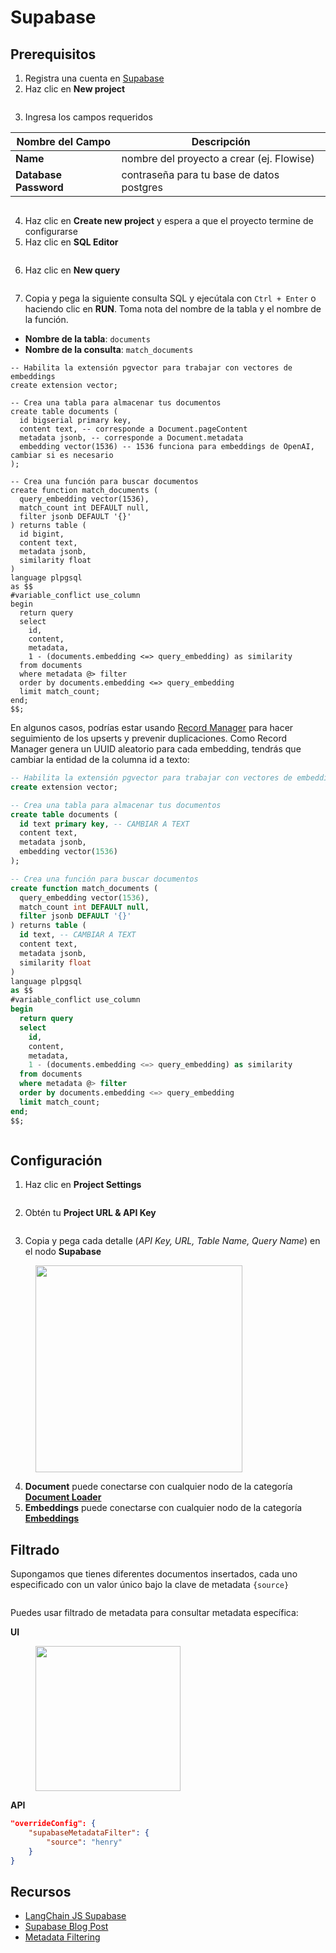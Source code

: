 # Supabase

## Prerequisitos

1. Registra una cuenta en [Supabase](https://supabase.com/)
2. Haz clic en **New project**

<figure><img src="../../../.gitbook/assets/image--8---2---1-.png" alt=""><figcaption></figcaption></figure>

3. Ingresa los campos requeridos

| Nombre del Campo          | Descripción                                       |
| ------------------------- | ------------------------------------------------- |
| **Name**                  | nombre del proyecto a crear (ej. Flowise)         |
| **Database** **Password** | contraseña para tu base de datos postgres         |

<figure><img src="../../../.gitbook/assets/image--25---1---1-.png" alt=""><figcaption></figcaption></figure>

4. Haz clic en **Create new project** y espera a que el proyecto termine de configurarse
5. Haz clic en **SQL Editor**

<figure><img src="../../../.gitbook/assets/image--7---2-.png" alt=""><figcaption></figcaption></figure>

6. Haz clic en **New query**

<figure><img src="../../../.gitbook/assets/image--36---1-.png" alt=""><figcaption></figcaption></figure>

7. Copia y pega la siguiente consulta SQL y ejecútala con `Ctrl + Enter` o haciendo clic en **RUN**. Toma nota del nombre de la tabla y el nombre de la función.

* **Nombre de la tabla**: `documents`
* **Nombre de la consulta**: `match_documents`

```plsql
-- Habilita la extensión pgvector para trabajar con vectores de embeddings
create extension vector;

-- Crea una tabla para almacenar tus documentos
create table documents (
  id bigserial primary key,
  content text, -- corresponde a Document.pageContent
  metadata jsonb, -- corresponde a Document.metadata
  embedding vector(1536) -- 1536 funciona para embeddings de OpenAI, cambiar si es necesario
);

-- Crea una función para buscar documentos
create function match_documents (
  query_embedding vector(1536),
  match_count int DEFAULT null,
  filter jsonb DEFAULT '{}'
) returns table (
  id bigint,
  content text,
  metadata jsonb,
  similarity float
)
language plpgsql
as $$
#variable_conflict use_column
begin
  return query
  select
    id,
    content,
    metadata,
    1 - (documents.embedding <=> query_embedding) as similarity
  from documents
  where metadata @> filter
  order by documents.embedding <=> query_embedding
  limit match_count;
end;
$$;
```

En algunos casos, podrías estar usando [Record Manager](../record-managers.md) para hacer seguimiento de los upserts y prevenir duplicaciones. Como Record Manager genera un UUID aleatorio para cada embedding, tendrás que cambiar la entidad de la columna id a texto:

```sql
-- Habilita la extensión pgvector para trabajar con vectores de embeddings
create extension vector;

-- Crea una tabla para almacenar tus documentos
create table documents (
  id text primary key, -- CAMBIAR A TEXT
  content text,
  metadata jsonb,
  embedding vector(1536)
);

-- Crea una función para buscar documentos
create function match_documents (
  query_embedding vector(1536),
  match_count int DEFAULT null,
  filter jsonb DEFAULT '{}'
) returns table (
  id text, -- CAMBIAR A TEXT
  content text,
  metadata jsonb,
  similarity float
)
language plpgsql
as $$
#variable_conflict use_column
begin
  return query
  select
    id,
    content,
    metadata,
    1 - (documents.embedding <=> query_embedding) as similarity
  from documents
  where metadata @> filter
  order by documents.embedding <=> query_embedding
  limit match_count;
end;
$$;
```

<figure><img src="../../../.gitbook/assets/image--19---1---1---1-.png" alt=""><figcaption></figcaption></figure>

## Configuración

1. Haz clic en **Project Settings**

<figure><img src="../../../.gitbook/assets/image--30---1-.png" alt=""><figcaption></figcaption></figure>

2. Obtén tu **Project URL & API Key**

<figure><img src="../../../.gitbook/assets/image--2---3-.png" alt=""><figcaption></figcaption></figure>

3. Copia y pega cada detalle (_API Key, URL, Table Name, Query Name_) en el nodo **Supabase**

<figure><img src="../../../.gitbook/assets/image--85-.png" alt="" width="331"><figcaption></figcaption></figure>

4. **Document** puede conectarse con cualquier nodo de la categoría [**Document Loader**](../document-loaders/)
5. **Embeddings** puede conectarse con cualquier nodo de la categoría [**Embeddings**](../embeddings/)

## Filtrado

Supongamos que tienes diferentes documentos insertados, cada uno especificado con un valor único bajo la clave de metadata `{source}`

<figure><img src="../../../.gitbook/assets/Untitled.png" alt=""><figcaption></figcaption></figure>

Puedes usar filtrado de metadata para consultar metadata específica:

**UI**

<figure><img src="../../../.gitbook/assets/image--9---1---1---1---1---2---1-.png" alt="" width="232"><figcaption></figcaption></figure>

**API**

```json
"overrideConfig": {
    "supabaseMetadataFilter": {
        "source": "henry"
    }
}
```

## Recursos

* [LangChain JS Supabase](https://js.langchain.com/docs/modules/indexes/vector_stores/integrations/supabase)
* [Supabase Blog Post](https://supabase.com/blog/openai-embeddings-postgres-vector)
* [Metadata Filtering](https://js.langchain.com/docs/integrations/vectorstores/supabase#metadata-filtering)
